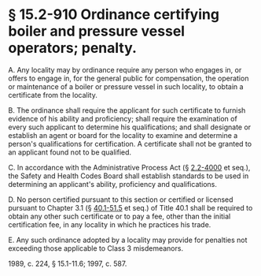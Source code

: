 # § 15.2-910 Ordinance certifying boiler and pressure vessel operators; penalty.

<p>A. Any locality may by ordinance require any person who engages in, or offers to engage in, for the general public for compensation, the operation or maintenance of a boiler or pressure vessel in such locality, to obtain a certificate from the locality.</p><p>B. The ordinance shall require the applicant for such certificate to furnish evidence of his ability and proficiency; shall require the examination of every such applicant to determine his qualifications; and shall designate or establish an agent or board for the locality to examine and determine a person's qualifications for certification. A certificate shall not be granted to an applicant found not to be qualified.</p><p>C. In accordance with the Administrative Process Act (§ <a href='http://law.lis.virginia.gov/vacode/2.2-4000/'>2.2-4000</a> et seq.), the Safety and Health Codes Board shall establish standards to be used in determining an applicant's ability, proficiency and qualifications.</p><p>D. No person certified pursuant to this section or certified or licensed pursuant to Chapter 3.1 (§ <a href='http://law.lis.virginia.gov/vacode/40.1-51.5/'>40.1-51.5</a> et seq.) of Title 40.1 shall be required to obtain any other such certificate or to pay a fee, other than the initial certification fee, in any locality in which he practices his trade.</p><p>E. Any such ordinance adopted by a locality may provide for penalties not exceeding those applicable to Class 3 misdemeanors.</p><p>1989, c. 224, § 15.1-11.6; 1997, c. 587.</p>